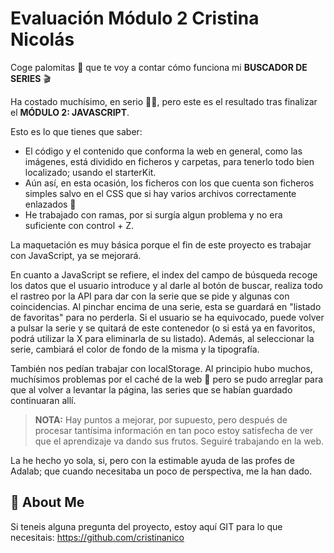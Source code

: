 # Evaluación Módulo 2 Cristina Nicolás

Coge palomitas 🍿 que te voy a contar cómo funciona mi **BUSCADOR DE SERIES** 🎬

Ha costado muchísimo, en serio 😵‍💫, pero este es el resultado tras finalizar el **MÓDULO 2: JAVASCRIPT**.

Esto es lo que tienes que saber:

- El código y el contenido que conforma la web en general, como las imágenes, está dividido en ficheros y carpetas, para tenerlo todo bien localizado; usando el starterKit.
- Aún así, en esta ocasión, los ficheros con los que cuenta son ficheros simples salvo en el CSS que si hay varios archivos correctamente enlazados 🫡
- He trabajado con ramas, por si surgía algun problema y no era suficiente con control + Z.

La maquetación es muy básica porque el fin de este proyecto es trabajar con JavaScript, ya se mejorará.

En cuanto a JavaScript se refiere, el index del campo de búsqueda recoge los datos que el usuario introduce y al darle al botón de buscar, realiza todo el rastreo por la API para dar con la serie que se pide y algunas con coincidencias. Al pinchar encima de una serie, esta se guardará en "listado de favoritas" para no perderla. Si el usuario se ha equivocado, puede volver a pulsar la serie y se quitará de este contenedor (o si está ya en favoritos, podrá utilizar la X para eliminarla de su listado). Además, al seleccionar la serie, cambiará el color de fondo de la misma y la tipografía.

También nos pedían trabajar con localStorage. Al principio hubo muchos, muchísimos problemas por el caché de la web 🤯 pero se pudo arreglar para que al volver a levantar la página, las series que se habían guardado continuaran allí.


> **NOTA:** Hay puntos a mejorar, por supuesto, pero después de procesar tantísima información en tan poco estoy satisfecha de ver que el aprendizaje va dando sus frutos. Seguiré trabajando en la web.

La he hecho yo sola, si, pero con la estimable ayuda de las profes de Adalab; que cuando necesitaba un poco de perspectiva, me la han dado. 

## 🚀 About Me
Si teneis alguna pregunta del proyecto, estoy aquí GIT para lo que necesitais: https://github.com/cristinanico